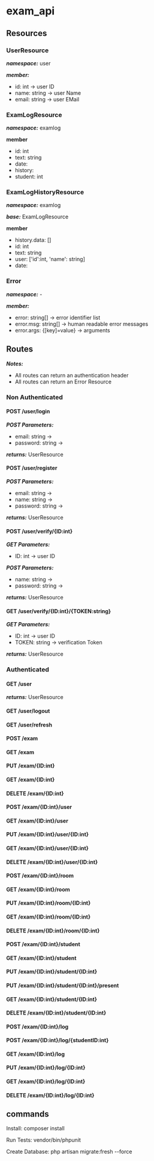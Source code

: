 # exam_api
## Resources
### UserResource
***namespace:*** user

***member:***
* id: int -> user ID
* name: string -> user Name
* email: string -> user EMail

### ExamLogResource
***namespace:*** examlog

**member**
* id: int
* text: string
* date:
* history:
* student: int

### ExamLogHistoryResource
***namespace:*** examlog

***base:*** ExamLogResource

**member**
  * history.data: []
  * id: int
  * text: string
  * user: ['id':int, 'name': string]
  * date:

### Error
***namespace:*** -

***member:***

* error: string[] -> error identifier list
* error.msg: string[] -> human readable error messages
* error.args: {[key]=value} -> arguments

## Routes
***Notes:***
* All routes can return an authentication header
* All routes can return an Error Resource

### Non Authenticated
#### POST /user/login
***POST Parameters:***
* email: string ->
* password: string ->

***returns:***
UserResource

#### POST /user/register
***POST Parameters:***
* email: string ->
* name: string ->
* password: string ->

***returns:***
UserResource


#### POST /user/verify/{ID:int}
***GET Parameters:***
* ID: int -> user ID

***POST Parameters:***
* name: string ->
* password: string ->

***returns:***
UserResource

#### GET  /user/verify/{ID:int}/{TOKEN:string}
***GET Parameters:***
* ID: int -> user ID
* TOKEN: string -> verification Token

***returns:***
UserResource

### Authenticated
#### GET /user
***returns:***
UserResource

#### GET /user/logout
#### GET /user/refresh

#### POST /exam
#### GET  /exam
#### PUT  /exam/{ID:int}
#### GET  /exam/{ID:int}
#### DELETE /exam/{ID:int}

#### POST /exam/{ID:int}/user
#### GET  /exam/{ID:int}/user
#### PUT  /exam/{ID:int}/user/{ID:int}
#### GET  /exam/{ID:int}/user/{ID:int}
#### DELETE /exam/{ID:int}/user/{ID:int}

#### POST /exam/{ID:int}/room
#### GET  /exam/{ID:int}/room
#### PUT  /exam/{ID:int}/room/{ID:int}
#### GET  /exam/{ID:int}/room/{ID:int}
#### DELETE /exam/{ID:int}/room/{ID:int}

#### POST /exam/{ID:int}/student
#### GET  /exam/{ID:int}/student
#### PUT  /exam/{ID:int}/student/{ID:int}
#### PUT  /exam/{ID:int}/student/{ID:int}/present
#### GET  /exam/{ID:int}/student/{ID:int}
#### DELETE /exam/{ID:int}/student/{ID:int}

#### POST /exam/{ID:int}/log
#### POST /exam/{ID:int}/log/{studentID:int}
#### GET  /exam/{ID:int}/log
#### PUT  /exam/{ID:int}/log/{ID:int}
#### GET  /exam/{ID:int}/log/{ID:int}
#### DELETE /exam/{ID:int}/log/{ID:int}

## commands
Install: composer install

Run Tests: vendor/bin/phpunit

Create Database: php artisan migrate:fresh --force
